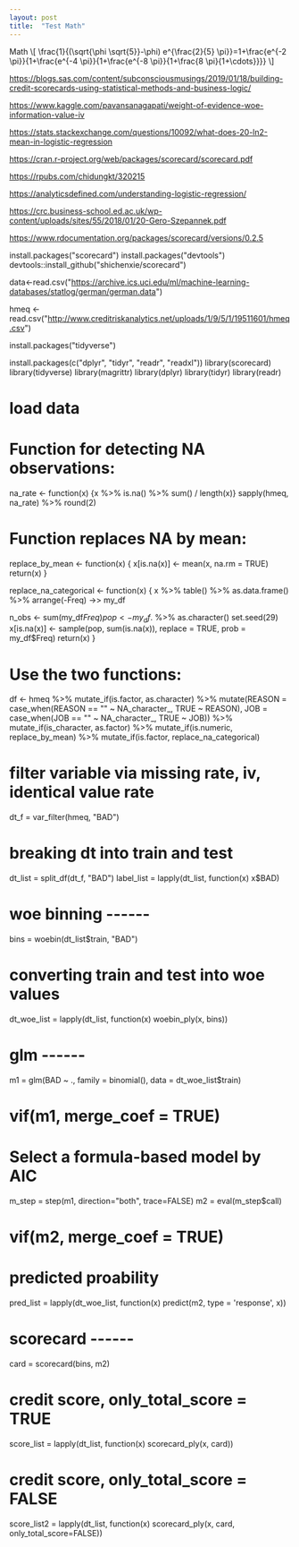 ```yaml
---
layout: post
title:  "Test Math"
---
```

Math
\\[
\frac{1}{(\sqrt{\phi \sqrt{5}}-\phi) e^{\frac{2}{5} \pi}}=1+\frac{e^{-2 \pi}}{1+\frac{e^{-4 \pi}}{1+\frac{e^{-8 \pi}}{1+\frac{8 \pi}{1+\cdots}}}}
\\]

https://blogs.sas.com/content/subconsciousmusings/2019/01/18/building-credit-scorecards-using-statistical-methods-and-business-logic/

https://www.kaggle.com/pavansanagapati/weight-of-evidence-woe-information-value-iv

https://stats.stackexchange.com/questions/10092/what-does-20-ln2-mean-in-logistic-regression

https://cran.r-project.org/web/packages/scorecard/scorecard.pdf

https://rpubs.com/chidungkt/320215

https://analyticsdefined.com/understanding-logistic-regression/

https://crc.business-school.ed.ac.uk/wp-content/uploads/sites/55/2018/01/20-Gero-Szepannek.pdf

https://www.rdocumentation.org/packages/scorecard/versions/0.2.5


install.packages("scorecard")
install.packages("devtools")
devtools::install_github("shichenxie/scorecard")

data<-read.csv("https://archive.ics.uci.edu/ml/machine-learning-databases/statlog/german/german.data")

hmeq <- read.csv("http://www.creditriskanalytics.net/uploads/1/9/5/1/19511601/hmeq.csv")

install.packages("tidyverse")

install.packages(c("dplyr", "tidyr", "readr", "readxl"))
library(scorecard)
library(tidyverse)
library(magrittr)
library(dplyr)
library(tidyr)
library(readr)

# load  data

# Function for detecting NA observations: 
na_rate <- function(x) {x %>% is.na() %>% sum() / length(x)}
sapply(hmeq, na_rate) %>% round(2)

# Function replaces NA by mean: 
replace_by_mean <- function(x) {
  x[is.na(x)] <- mean(x, na.rm = TRUE)
  return(x)
}

replace_na_categorical <- function(x) {
  x %>% 
    table() %>% 
    as.data.frame() %>% 
    arrange(-Freq) ->> my_df
  
  n_obs <- sum(my_df$Freq)
  pop <- my_df$. %>% as.character()
  set.seed(29)
  x[is.na(x)] <- sample(pop, sum(is.na(x)), replace = TRUE, prob = my_df$Freq)
  return(x)
}

# Use the two functions: 
df <- hmeq %>% 
  mutate_if(is.factor, as.character) %>% 
  mutate(REASON = case_when(REASON == "" ~ NA_character_, TRUE ~ REASON), 
         JOB = case_when(JOB == "" ~ NA_character_, TRUE ~ JOB)) %>%
  mutate_if(is_character, as.factor) %>% 
  mutate_if(is.numeric, replace_by_mean) %>% 
  mutate_if(is.factor, replace_na_categorical)


# filter variable via missing rate, iv, identical value rate
dt_f = var_filter(hmeq, "BAD")

# breaking dt into train and test
dt_list = split_df(dt_f, "BAD")
label_list = lapply(dt_list, function(x) x$BAD)

# woe binning ------
bins = woebin(dt_list$train, "BAD")
# converting train and test into woe values
dt_woe_list = lapply(dt_list, function(x) woebin_ply(x, bins))

# glm ------
m1 = glm(BAD ~ ., family = binomial(), data = dt_woe_list$train)
# vif(m1, merge_coef = TRUE)
# Select a formula-based model by AIC
m_step = step(m1, direction="both", trace=FALSE)
m2 = eval(m_step$call)
# vif(m2, merge_coef = TRUE)

# predicted proability
pred_list = lapply(dt_woe_list, function(x) predict(m2, type = 'response', x))

# scorecard ------
card = scorecard(bins, m2)

# credit score, only_total_score = TRUE
score_list = lapply(dt_list, function(x) scorecard_ply(x, card))
# credit score, only_total_score = FALSE
score_list2 = lapply(dt_list, function(x) scorecard_ply(x, card, only_total_score=FALSE))
